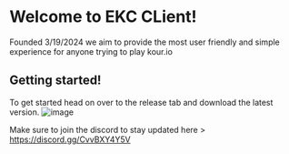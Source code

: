 # Welcome to EKC CLient!
Founded 3/19/2024 we aim to provide the most user friendly and simple experience for anyone trying to play kour.io

## Getting started!
To get started head on over to the release tab and download the latest version.
![image](https://github.com/itsNMD404/EKC-Client/assets/119903110/7a0b7d28-e215-4d2d-bfcd-239f5b704f9e)

Make sure to join the discord to stay updated here > https://discord.gg/CvvBXY4Y5V
